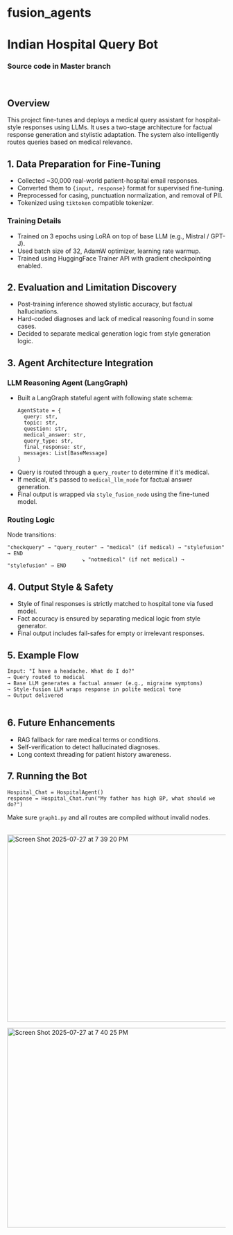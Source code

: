 # fusion_agents

<body>
  <h1>Indian Hospital Query Bot </h1>
  <h3> Source code in Master branch </h3> <br>
  <h2>Overview</h2>
  <p>This project fine-tunes and deploys a medical query assistant for hospital-style responses using LLMs. It uses a two-stage architecture for factual response generation and stylistic adaptation. The system also intelligently routes queries based on medical relevance.</p>

  <h2>1. Data Preparation for Fine-Tuning</h2>
  <ul>
    <li>Collected ~30,000 real-world patient-hospital email responses.</li>
    <li>Converted them to <code>{input, response}</code> format for supervised fine-tuning.</li>
    <li>Preprocessed for casing, punctuation normalization, and removal of PII.</li>
    <li>Tokenized using <code>tiktoken</code> compatible tokenizer.</li>
  </ul>

  <h3>Training Details</h3>
  <ul>
    <li>Trained on 3 epochs using LoRA on top of base LLM (e.g., Mistral / GPT-J).</li>
    <li>Used batch size of 32, AdamW optimizer, learning rate warmup.</li>
    <li>Trained using HuggingFace Trainer API with gradient checkpointing enabled.</li>
  </ul>

  <h2>2. Evaluation and Limitation Discovery</h2>
  <ul>
    <li>Post-training inference showed stylistic accuracy, but factual hallucinations.</li>
    <li>Hard-coded diagnoses and lack of medical reasoning found in some cases.</li>
    <li>Decided to separate medical generation logic from style generation logic.</li>
  </ul>

  <h2>3. Agent Architecture Integration</h2>
  <h3>LLM Reasoning Agent (LangGraph)</h3>
  <ul>
    <li>Built a LangGraph stateful agent with following state schema:
      <pre><code>AgentState = {
  query: str,
  topic: str,
  question: str,
  medical_answer: str,
  query_type: str,
  final_response: str,
  messages: List[BaseMessage]
}</code></pre></li>
    <li>Query is routed through a <code>query_router</code> to determine if it's medical.</li>
    <li>If medical, it's passed to <code>medical_llm_node</code> for factual answer generation.</li>
    <li>Final output is wrapped via <code>style_fusion_node</code> using the fine-tuned model.</li>
  </ul>

  <h3>Routing Logic</h3>
  <p>Node transitions:</p>
  <pre><code>"checkquery" → "query_router" → "medical" (if medical) → "stylefusion" → END
                        ↘ "notmedical" (if not medical) → "stylefusion" → END</code></pre>

  <h2>4. Output Style & Safety</h2>
  <ul>
    <li>Style of final responses is strictly matched to hospital tone via fused model.</li>
    <li>Fact accuracy is ensured by separating medical logic from style generator.</li>
    <li>Final output includes fail-safes for empty or irrelevant responses.</li>
  </ul>

  <h2>5. Example Flow</h2>
  <pre><code>Input: "I have a headache. What do I do?"
→ Query routed to medical
→ Base LLM generates a factual answer (e.g., migraine symptoms)
→ Style-fusion LLM wraps response in polite medical tone
→ Output delivered
  </code></pre>

  <h2>6. Future Enhancements</h2>
  <ul>
    <li>RAG fallback for rare medical terms or conditions.</li>
    <li>Self-verification to detect hallucinated diagnoses.</li>
    <li>Long context threading for patient history awareness.</li>
  </ul>

  <h2>7. Running the Bot</h2>
  <pre><code>Hospital_Chat = HospitalAgent()
response = Hospital_Chat.run("My father has high BP, what should we do?")</code></pre>

  <p>Make sure <code>graph1.py</code> and all routes are compiled without invalid nodes.</p> <br>
<img width="1226" height="431" alt="Screen Shot 2025-07-27 at 7 39 20 PM" src="https://github.com/user-attachments/assets/581390f2-e93c-4b8e-99c9-f642340ce6d1" /><br>

<img width="1221" height="460" alt="Screen Shot 2025-07-27 at 7 40 25 PM" src="https://github.com/user-attachments/assets/bd64634a-b03b-4579-bc86-d58e89e67242" /><br>

  
</body>
